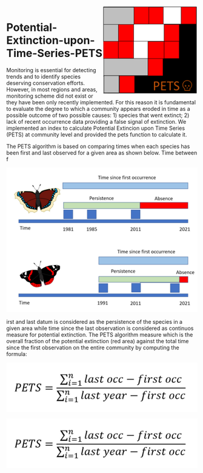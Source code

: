 <img src="https://github.com/leondap/images/blob/main/pets.jpg?raw=true" width="250" img align="right">


# Potential-Extinction-upon-Time-Series-PETS

Monitoring is essential for detecting trends and to identify species deserving conservation efforts. However, in most regions and areas, monitoring scheme did not exist or they have been only recently implemented. For this reason it is fundamental to evaluate the degree to which a community appears eroded in time as a possible outcome of two possible causes: 1) species that went extinct; 2) lack of recent occurrence data providing a false signal of extinction.
We implemented an index to calculate Potential Extincion upon Time Series (PETS) at community level and provided the pets function to calculate it.

The PETS algorithm is based on comparing times when each species has been first and last observed for a given area as shown below. Time between f


<img src="https://github.com/leondap/images/blob/main/petsexample.jpg?raw=true" width="600">

irst and last datum is considered as the persistence of the species in a given area while time since the last observation is considered as continuos measure for potential extinction. The PETS algorithm measure which is the overall fraction of the potential extinction (red area) against the total time since the first observation on the entire community by computing the formula:

<img src="https://github.com/leondap/images/blob/main/pets%20formula.jpg?raw=true" width="600">

![](https://github.com/leondap/images/blob/main/pets%20formula.jpg?raw=true)

                                                                                             

